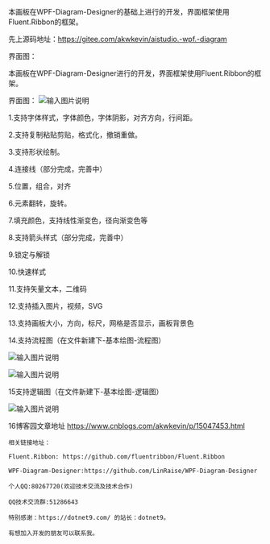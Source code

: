 本画板在WPF-Diagram-Designer的基础上进行的开发，界面框架使用Fluent.Ribbon的框架。

先上源码地址：https://gitee.com/akwkevin/aistudio.-wpf.-diagram

界面图：

本画板在WPF-Diagram-Designer进行的开发，界面框架使用Fluent.Ribbon的框架。

界面图：
![输入图片说明](https://images.gitee.com/uploads/images/2021/0723/095141_dbfbe652_4799126.png "4.png")

1.支持字体样式，字体颜色，字体阴影，对齐方向，行间距。

2.支持复制粘贴剪贴，格式化，撤销重做。

3.支持形状绘制。

4.连接线（部分完成，完善中）

5.位置，组合，对齐

6.元素翻转，旋转。

7.填充颜色，支持线性渐变色，径向渐变色等

8.支持箭头样式（部分完成，完善中）

9.锁定与解锁

10.快速样式

11.支持矢量文本，二维码

12.支持插入图片，视频，SVG

13.支持画板大小，方向，标尺，网格是否显示，画板背景色

14.支持流程图（在文件新建下-基本绘图-流程图）

![输入图片说明](https://images.gitee.com/uploads/images/2021/0723/095156_62819165_4799126.png "1.png")

![输入图片说明](https://images.gitee.com/uploads/images/2021/0723/095209_6cdce752_4799126.png "2.png")

15支持逻辑图（在文件新建下-基本绘图-逻辑图）

![输入图片说明](https://images.gitee.com/uploads/images/2021/0723/095226_36478a7b_4799126.png "3.png")

16博客园文章地址 https://www.cnblogs.com/akwkevin/p/15047453.html

    相关链接地址：

    Fluent.Ribbon: https://github.com/fluentribbon/Fluent.Ribbon

    WPF-Diagram-Designer:https://github.com/LinRaise/WPF-Diagram-Designer

    个人QQ:80267720(欢迎技术交流及技术合作)

    QQ技术交流群:51286643

    特别感谢：https://dotnet9.com/ 的站长：dotnet9。

    有想加入开发的朋友可以联系我。